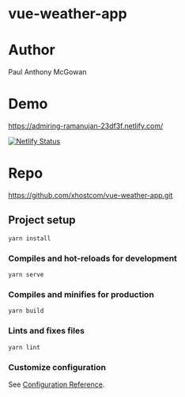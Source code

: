 # vue-weather-app

# Author

Paul Anthony McGowan

# Demo

https://admiring-ramanujan-23df3f.netlify.com/

[![Netlify Status](https://api.netlify.com/api/v1/badges/7e248138-a4b3-4582-815c-995c8b7dff47/deploy-status)](https://app.netlify.com/sites/admiring-ramanujan-23df3f/deploys)

# Repo

https://github.com/xhostcom/vue-weather-app.git

## Project setup
```
yarn install
```

### Compiles and hot-reloads for development
```
yarn serve
```

### Compiles and minifies for production
```
yarn build
```

### Lints and fixes files
```
yarn lint
```

### Customize configuration
See [Configuration Reference](https://cli.vuejs.org/config/).
